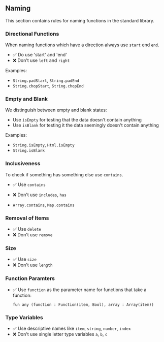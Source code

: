 ## Naming

This section contains rules for naming functions in the standard library.

### Directional Functions

When naming functions which have a direction always use `start` end `end`.

- ✅ Do use 'start' and 'end'
- ❌ Don't use `left` and `right`

Examples:

- `String.padStart`, `String.padEnd`
- `String.chopStart`, `String.chopEnd`

### Empty and Blank

We distinguish between empty and blank states:

- Use `isEmpty` for testing that the data doesn't contain anything
- Use `isBlank` for testing it the data seemingly doesn't contain anything

Examples:

- `String.isEmpty`, `Html.isEmpty`
- `String.isBlank`

### Inclusiveness

To check if something has something else use `contains`.

- ✅ Use `contains`
- ❌ Don't use `includes`, `has`

- `Array.contains`, `Map.contains`

### Removal of Items

- ✅ Use `delete`
- ❌ Don't use `remove`

### Size

- ✅ Use `size`
- ❌ Don't use `length`

### Function Paramters

- ✅ Use `function` as the parameter name for functions that take a function:

  ```
  fun any (function : Function(item, Bool), array : Array(item))
  ```

### Type Variables

- ✅ Use descriptive names like `item`, `string`, `number`, `index`
- ❌ Don't use single letter type variables `a`, `b`, `c`

